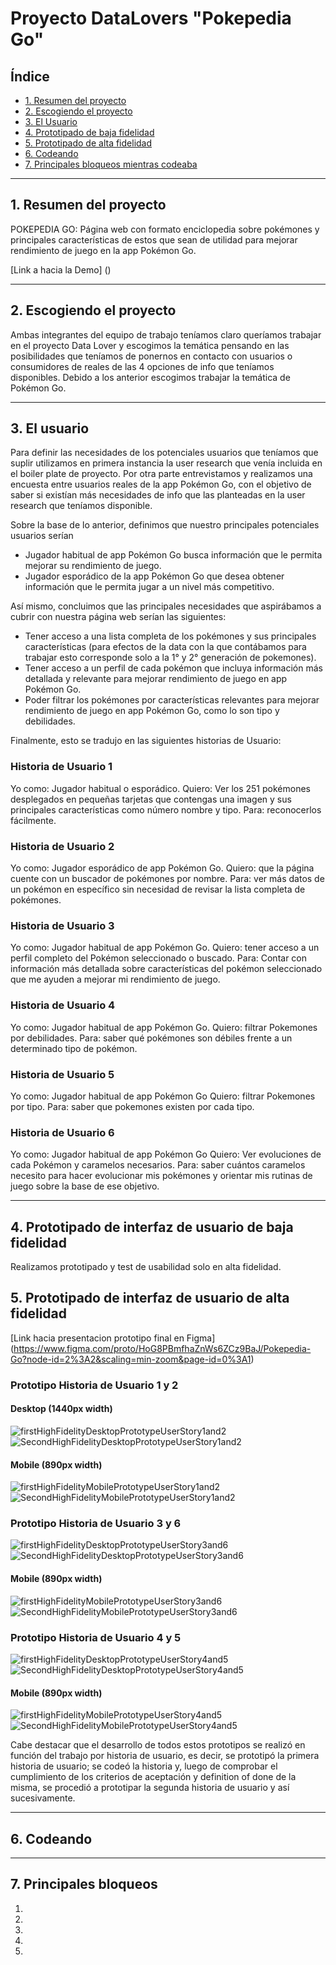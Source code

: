 # Proyecto DataLovers "Pokepedia Go"

## Índice

* [1. Resumen del proyecto](#1-resumen-del-proyecto)
* [2. Escogiendo el proyecto](#2-escogiendo-el-proyecto)
* [3. El Usuario](#3-el-usuario)
* [4. Prototipado de baja fidelidad](#4-prototipado-de-baja-fidelidad)
* [5. Prototipado de alta fidelidad](#5-prototipado-de-alta-fidelidad)
* [6. Codeando](#6-codeando)
* [7. Principales bloqueos mientras codeaba](#7-principales-bloqueos-mientras-codeaba)

***

## 1. Resumen del proyecto

POKEPEDIA GO:
Página web con formato enciclopedia sobre pokémones y principales características de estos que sean de utilidad para mejorar rendimiento de juego en la app Pokémon Go.

[Link a hacia la Demo] (<!-- aquí poner link aquí -->)

***

## 2. Escogiendo el proyecto

Ambas integrantes del equipo de trabajo teníamos claro queríamos trabajar en el proyecto Data Lover y escogimos la temática pensando en las posibilidades que teníamos de ponernos en contacto con usuarios o consumidores de reales de las 4 opciones de info que teníamos disponibles. Debido a los anterior escogimos trabajar la temática de Pokémon Go.

***

## 3. El usuario

Para definir las necesidades de los potenciales usuarios que teníamos que suplir utilizamos en primera instancia la user research que venía incluida en el boiler plate de proyecto.
Por otra parte entrevistamos y realizamos una encuesta entre usuarios reales de la app Pokémon Go, con el objetivo de saber si existían más necesidades de info que las planteadas en la user research que teníamos disponible.

Sobre la base de lo anterior, definimos que nuestro principales potenciales usuarios serían
- Jugador habitual de app Pokémon Go busca información que le permita mejorar su rendimiento de juego.
- Jugador esporádico de la app Pokémon Go que desea obtener información que le permita jugar a un nivel más competitivo.


Así mismo, concluimos que las principales necesidades que aspirábamos a cubrir con nuestra página web serían las siguientes:
- Tener acceso a una lista completa de los pokémones y sus principales características (para efectos de la data con la que contábamos para trabajar esto corresponde solo a la 1° y 2° generación de pokemones).
- Tener acceso a un perfil de cada pokémon que incluya información más detallada y relevante para mejorar rendimiento de juego en app Pokémon Go.
- Poder filtrar los pokémones por características relevantes para mejorar rendimiento de juego en app Pokémon Go, como lo son tipo y debilidades.

Finalmente, esto se tradujo en las siguientes historias de Usuario:

### Historia de Usuario 1
Yo como: Jugador habitual o esporádico.
Quiero: Ver los 251 pokémones desplegados en pequeñas tarjetas que contengas una imagen y sus principales características como número nombre y tipo.
Para: reconocerlos fácilmente.

### Historia de Usuario 2
Yo como: Jugador esporádico de app Pokémon Go.
Quiero: que la página cuente con un buscador de pokémones por nombre.
Para: ver más datos de un pokémon en específico sin necesidad de revisar la lista completa de pokémones. 

### Historia de Usuario 3
Yo como: Jugador habitual de app Pokémon Go.
Quiero: tener acceso a un perfil completo del Pokémon seleccionado o buscado.
Para: Contar con información más detallada sobre características del pokémon seleccionado que me ayuden a mejorar mi rendimiento de juego.

### Historia de Usuario 4
Yo como: Jugador habitual de app Pokémon Go.
Quiero: filtrar Pokemones por debilidades.
Para: saber qué pokémones son débiles frente a un determinado tipo de pokémon.

### Historia de Usuario 5
Yo como: Jugador habitual de app Pokémon Go
Quiero: filtrar Pokemones por tipo.
Para: saber que pokemones existen por cada tipo.

### Historia de Usuario 6
Yo como: Jugador habitual de app Pokémon Go
Quiero: Ver evoluciones de cada Pokémon y caramelos necesarios.
Para: saber cuántos caramelos necesito para hacer evolucionar mis pokémones y orientar mis rutinas de juego sobre la base de ese objetivo.

***

## 4. Prototipado de interfaz de usuario de baja fidelidad

Realizamos prototipado y test de usabilidad solo en alta fidelidad.

## 5. Prototipado de interfaz de usuario de alta fidelidad

[Link hacia presentacion prototipo final en Figma]
(https://www.figma.com/proto/HoG8PBmfhaZnWs6ZCz9BaJ/Pokepedia-Go?node-id=2%3A2&scaling=min-zoom&page-id=0%3A1)

### Prototipo Historia de Usuario 1 y 2

#### Desktop (1440px width)

![firstHighFidelityDesktopPrototypeUserStory1and2](src/img/firstHighFidelityDesktopPrototypeUserStory1and2.jpeg)
![SecondHighFidelityDesktopPrototypeUserStory1and2](src/img/SecondHighFidelityDesktopPrototypeUserStory1and2.jpeg)

#### Mobile (890px width)
![firstHighFidelityMobilePrototypeUserStory1and2](src/img/firstHighFidelityMobilePrototypeUserStory1and2.jpeg)
![SecondHighFidelityMobilePrototypeUserStory1and2](src/img/SecondHighFidelityMobilePrototypeUserStory1and2.jpeg)


### Prototipo Historia de Usuario 3 y 6

![firstHighFidelityDesktopPrototypeUserStory3and6](src/img/firstHighFidelityDesktopPrototypeUserStory3and6.jpeg)
![SecondHighFidelityDesktopPrototypeUserStory3and6](src/img/SecondHighFidelityDesktopPrototypeUserStory3and6.jpeg)

#### Mobile (890px width)
![firstHighFidelityMobilePrototypeUserStory3and6](src/img/firstHighFidelityMobilePrototypeUserStory3and6.jpeg)
![SecondHighFidelityMobilePrototypeUserStory3and6](src/img/SecondHighFidelityMobilePrototypeUserStory3and6.jpeg)


### Prototipo Historia de Usuario 4 y 5

![firstHighFidelityDesktopPrototypeUserStory4and5](src/img/firstHighFidelityDesktopPrototypeUserStory4and5.jpeg)
![SecondHighFidelityDesktopPrototypeUserStory4and5](src/img/SecondHighFidelityDesktopPrototypeUserStory4and5.jpeg)

#### Mobile (890px width)
![firstHighFidelityMobilePrototypeUserStory4and5](src/img/firstHighFidelityMobilePrototypeUserStory4and5.jpeg)
![SecondHighFidelityMobilePrototypeUserStory4and5](src/img/SecondHighFidelityMobilePrototypeUserStory4and5.jpeg)

 
Cabe destacar que el desarrollo de todos estos prototipos se realizó en función del trabajo por historia de usuario, es decir, se prototipó la primera historia de usuario; se codeó la historia y, luego de comprobar el cumplimiento de los criterios de aceptación y definition of done de la misma, se procedió a prototipar la segunda historia de usuario y así sucesivamente.

***

## 6. Codeando

<!-- Breve reseña del orden en qué se fue realizando el trabajo (e.g trabajo por historia de usuario); forma de metodología y herramientas de planificación utilizadas (e.g. Trello); la distribución de tareas entre los miembros del equipo, etc.-->


***

## 7. Principales bloqueos

1.
2.
3.
4.
5.
